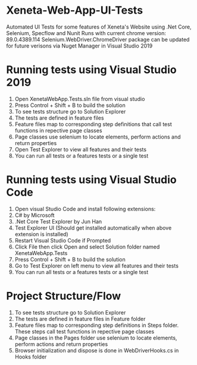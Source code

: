 # Xeneta-Web-App-UI-Tests
Automated UI Tests for some features of Xeneta's Website using .Net Core, Selenium, Specflow and Nunit
Runs with current chrome version: 89.0.4389.114 
Selenium.WebDriver.ChromeDriver package can be updated for future verisons via Nuget Manager in Visual Studio 2019

# Running tests using Visual Studio 2019
1. Open XenetaWebApp.Tests.sln file from visual studio
2. Press Control + Shift + B to build the solution
3. To see tests structure go to Solution Explorer
4. The tests are defined in feature files
5. Feature files map to corresponding step definitions that call test functions in repective page classes
6. Page classes use selenium to locate elements, perform actions and return properties
7. Open Test Explorer to view all features and their tests
8. You can run all tests or a features tests or a single test

# Running tests using Visual Studio Code
1. Open visual Studio Code and install following extensions:
2. C# by Microsoft
3. .Net Core Test Explorer by Jun Han
4. Test Explorer UI (Should get installed automatically when above extension is installed)
5. Restart Visual Studio Code if Prompted
6. Click File then click Open and select Solution folder named XenetaWebApp.Tests
7. Press Control + Shift + B to build the solution
8. Go to Test Explorer on left menu to view all features and their tests
9. You can run all tests or a features tests or a single test

# Project Structure/Flow
1. To see tests structure go to Solution Explorer
2. The tests are defined in feature files in Feature folder
3. Feature files map to corresponding step definitions in Steps folder. These steps call test functions in repective page classes
4. Page classes in the Pages folder use selenium to locate elements, perform actions and return properties
5. Browser initialization and dispose is done in WebDriverHooks.cs in Hooks folder
